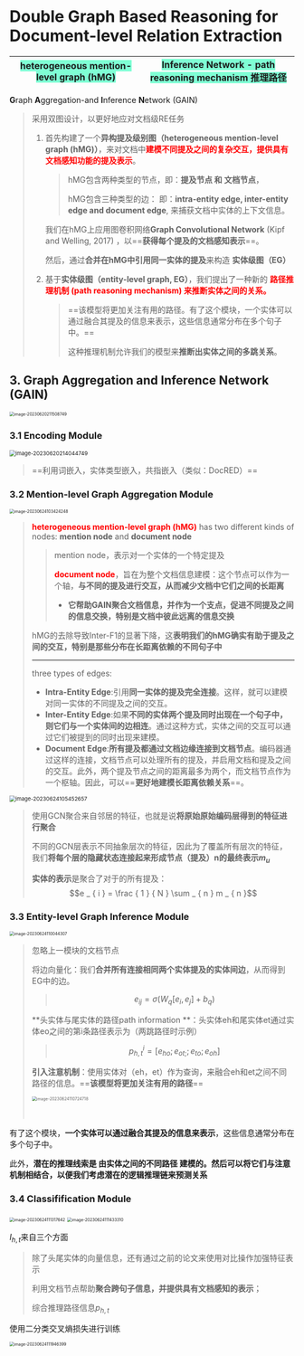 # Double Graph Based Reasoning for Document-level Relation Extraction

| <font style="background: Aquamarine">heterogeneous mention-level graph (hMG)</font> | <font style="background: Aquamarine">Inference Network - path reasoning mechanism 推理路径</font> |
| :----------------------------------------------------------: | :----------------------------------------------------------: |



**G**raph **A**ggregation-and **I**nference **N**etwork (GAIN) 

> 采用双图设计，以更好地应对文档级RE任务
>
> 1. 首先构建了一个**异构提及级别图（heterogeneous mention-level graph (hMG)）**，来对文档中<font color='red'>**建模不同提及之间的复杂交互，提供具有文档感知功能的提及表示**</font>。
>
>    > hMG包含两种类型的节点，即：**提及节点 和 文档节点**，
>    >
>    > hMG包含三种类型的边： 即：**intra-entity edge, inter-entity edge and document edge**, 来捕获文档中实体的上下文信息。
>
>    我们在hMG上应用图卷积网络**Graph Convolutional Network** (Kipf and Welling, 2017) ，以==**获得每个提及的文档感知表示**==。
>
>    然后，通过**合并在hMG中引用同一实体的提及**来构造	**实体级图（EG）**
>
> 
>
> 2. 基于**实体级图（entity-level graph, EG）**，我们提出了一种新的 **<font color='red'>路径推理机制 (path reasoning mechanism) 来推断实体之间的关系。</font>**
>
>    > ==该模型将更加关注有用的路径。有了这个模块，一个实体可以通过融合其提及的信息来表示，这些信息通常分布在多个句子中。==
>    >
>    > 这种推理机制允许我们的模型来**推断出实体之间的多跳关系**。



## 3. Graph Aggregation and Inference Network (GAIN)

<img src="https://cdn.jsdelivr.net/gh/xin-fight/note_image@main/img/image-20230620211508749.png" alt="image-20230620211508749" style="zoom: 50%;" />

###  3.1 Encoding Module

<img src="https://cdn.jsdelivr.net/gh/xin-fight/note_image@main/img/image-20230620214044749.png" alt="image-20230620214044749" style="zoom:67%;" />

> ==利用词嵌入，实体类型嵌入，共指嵌入（类似：DocRED）==

### 3.2 Mention-level Graph Aggregation Module

<img src="https://cdn.jsdelivr.net/gh/xin-fight/note_image@main/img/image-20230624103424248.png" alt="image-20230624103424248" style="zoom:50%;" />

> **<font color='red'>heterogeneous mention-level graph (hMG)</font>** has two different kinds of nodes: **mention node** and **document node**
>
> > mention node，表示对一个实体的一个特定提及
> >
> > **<font color='red'>document node</font>**，旨在为整个文档信息建模：这个节点可以作为一个轴，**与不同的提及进行交互，从而减少文档中它们之间的长距离**
> >
> > * **它帮助GAIN聚合文档信息，并作为一个支点，促进不同提及之间的信息交换，特别是文档中彼此远离的信息交换**
>
> hMG的去除导致Inter-F1的显著下降，这**表明我们的hMG确实有助于提及之间的交互，特别是那些分布在长距离依赖的不同句子中**
>
> <hr>
>
>  three types of edges: 
>
> * **Intra-Entity Edge**:引用**同一实体的提及完全连接**。这样，就可以建模对同一实体的不同提及之间的交互。
> * **Inter-Entity Edge**:如果**不同的实体两个提及同时出现在一个句子中，则它们与一个实体间的边相连**。通过这种方式，实体之间的交互可以通过它们被提到的同时出现来建模。
> * **Document Edge**:**所有提及都通过文档边缘连接到文档节点**。编码器通过这样的连接，文档节点可以处理所有的提及，并启用文档和提及之间的交互。此外，两个提及节点之间的距离最多为两个，而文档节点作为一个枢轴。因此，可以==**更好地建模长距离依赖关系**==。

<img src="https://cdn.jsdelivr.net/gh/xin-fight/note_image@main/img/image-20230624105452657.png" alt="image-20230624105452657" style="zoom:67%;" />

> 使用GCN聚合来自邻居的特征，也就是说**将原始原始编码层得到的特征进行聚合**
>
> 不同的GCN层表示不同抽象层次的特征，因此为了覆盖所有层次的特征，我们**将每个层的隐藏状态连接起来形成节点（提及）n的最终表示$m_u$**
>
> **实体的表示**是聚合了对于的所有提及：$$e _ { i } = \frac { 1 } { N } \sum _ { n } m _ { n }$$

### 3.3  Entity-level Graph Inference Module

<img src="https://cdn.jsdelivr.net/gh/xin-fight/note_image@main/img/image-20230624110044307.png" alt="image-20230624110044307" style="zoom:50%;" />

> 忽略上一模块的文档节点
>
> 将边向量化：我们**合并所有连接相同两个实体提及的实体间边**，从而得到EG中的边。
>
> > $$e _ { i j } = σ ( W _ { q } [ e _ {i}, e_j ] + b _ { q } )$$
>
> **头实体与尾实体的路径path information **：头实体eh和尾实体et通过实体eo之间的第i条路径表示为（两跳路径时示例）
>
> > $$p _ { h , t } ^ { i } = [ e _ { h o } ; e _ { o t ; } ; e _ { t o} ; e _ { o h } ]$$ 
>
> **引入注意机制**：使用实体对（eh，et）作为查询，来融合eh和et之间不同路径的信息。==**该模型将更加关注有用的路径**==
>
> <img src="https://cdn.jsdelivr.net/gh/xin-fight/note_image@main/img/image-20230624110724718.png" alt="image-20230624110724718" style="zoom: 50%;" />
>
> ​	

有了这个模块，**一个实体可以通过融合其提及的信息来表示**，这些信息通常分布在多个句子中。

此外，**潜在的推理线索是 由实体之间的不同路径 建模的。然后可以将它们与注意机制相结合，以便我们考虑潜在的逻辑推理链来预测关系**

### 3.4  Classifification Module

<img src="https://cdn.jsdelivr.net/gh/xin-fight/note_image@main/img/image-20230624111317642.png" alt="image-20230624111317642" style="zoom:50%;" />

<img src="https://cdn.jsdelivr.net/gh/xin-fight/note_image@main/img/image-20230624111433310.png" alt="image-20230624111433310" style="zoom:50%;" />

$I_{h,t}$来自三个方面

> 除了头尾实体的向量信息，还有通过之前的论文来使用对比操作加强特征表示
>
> 利用文档节点帮助**聚合跨句子信息，并提供具有文档感知的表示**；
>
> 综合推理路径信息$p_{h,t}$

使用二分类交叉熵损失进行训练

<img src="https://cdn.jsdelivr.net/gh/xin-fight/note_image@main/img/image-20230624111946399.png" alt="image-20230624111946399" style="zoom:50%;" />